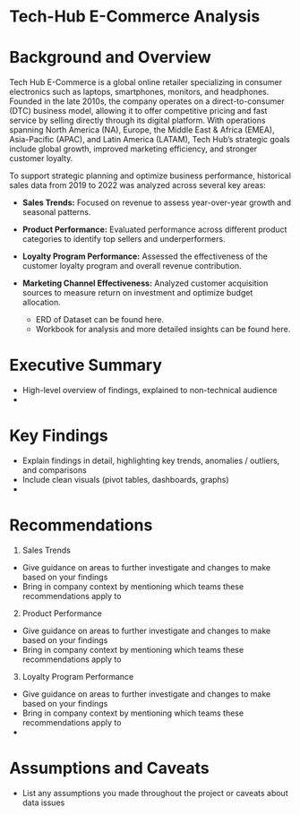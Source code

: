 # Tech-Hub E-Commerce Analysis

# Background and Overview
Tech Hub E-Commerce is a global online retailer specializing in consumer electronics such as laptops, smartphones, monitors, and headphones. Founded in the late 2010s, the company operates on a direct-to-consumer (DTC) business model, allowing it to offer competitive pricing and fast service by selling directly through its digital platform. With operations spanning North America (NA), Europe, the Middle East & Africa (EMEA), Asia-Pacific (APAC), and Latin America (LATAM), Tech Hub’s strategic goals include global growth, improved marketing efficiency, and stronger customer loyalty.

To support strategic planning and optimize business performance, historical sales data from 2019 to 2022 was analyzed across several key areas:

- **Sales Trends:** Focused on revenue to assess year-over-year growth and seasonal patterns.
- **Product Performance:** Evaluated performance across different product categories to identify top sellers and underperformers.
- **Loyalty Program Performance:** Assessed the effectiveness of the customer loyalty program and overall revenue contribution.
- **Marketing Channel Effectiveness:** Analyzed customer acquisition sources to measure return on investment and optimize budget allocation.

  - ERD of Dataset can be found here.
  - Workbook for analysis and more detailed insights can be found here.

# Executive Summary
- High-level overview of findings, explained to non-technical audience
- 
# Key Findings
- Explain findings in detail, highlighting key trends, anomalies / outliers, and comparisons
- Include clean visuals (pivot tables, dashboards, graphs)
- 
# Recommendations
1. Sales Trends
- Give guidance on areas to further investigate and changes to make based on your findings
- Bring in company context by mentioning which teams these recommendations apply to

2. Product Performance
- Give guidance on areas to further investigate and changes to make based on your findings
- Bring in company context by mentioning which teams these recommendations apply to

3. Loyalty Program Performance
- Give guidance on areas to further investigate and changes to make based on your findings
- Bring in company context by mentioning which teams these recommendations apply to
- 
# Assumptions and Caveats
- List any assumptions you made throughout the project or caveats about data issues
